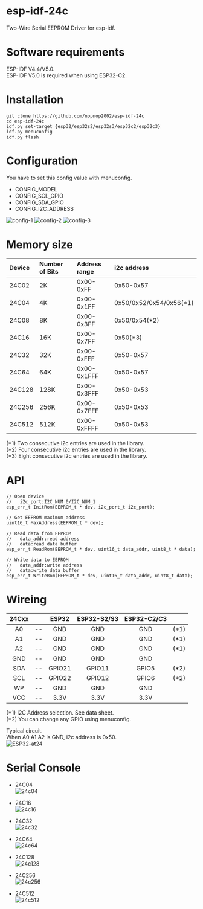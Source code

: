 # esp-idf-24c
Two-Wire Serial EEPROM Driver for esp-idf.   

# Software requirements   
ESP-IDF V4.4/V5.0.   
ESP-IDF V5.0 is required when using ESP32-C2.   

# Installation   

```
git clone https://github.com/nopnop2002/esp-idf-24c
cd esp-idf-24c
idf.py set-target {esp32/esp32s2/esp32s3/esp32c2/esp32c3}
idf.py menuconfig
idf.py flash
```


# Configuration   
You have to set this config value with menuconfig.   
- CONFIG_MODEL   
- CONFIG_SCL_GPIO   
- CONFIG_SDA_GPIO   
- CONFIG_I2C_ADDRESS   


![config-1](https://user-images.githubusercontent.com/6020549/79178157-6f166700-7e3f-11ea-9e1a-c8beab040df5.jpg)
![config-2](https://user-images.githubusercontent.com/6020549/79178160-70e02a80-7e3f-11ea-92c2-1c671a090f7b.jpg)
![config-3](https://user-images.githubusercontent.com/6020549/79178166-73428480-7e3f-11ea-8266-ceac32c4e09b.jpg)


# Memory size

|Device|Number of Bits|Address range|i2c address|
|:---|:---|:---|:---|
|24C02|2K|0x00-0xFF|0x50-0x57|
|24C04|4K|0x00-0x1FF|0x50/0x52/0x54/0x56(*1)|
|24C08|8K|0x00-0x3FF|0x50/0x54(*2)|
|24C16|16K|0x00-0x7FF|0x50(*3)|
|24C32|32K|0x00-0xFFF|0x50-0x57|
|24C64|64K|0x00-0x1FFF|0x50-0x57|
|24C128|128K|0x00-0x3FFF|0x50-0x53|
|24C256|256K|0x00-0x7FFF|0x50-0x53|
|24C512|512K|0x00-0xFFFF|0x50-0x53|

(*1) Two consecutive i2c entries are used in the library.   
(*2) Four consecutive i2c entries are used in the library.   
(*3) Eight consecutive i2c entries are used in the library.   


# API
```
// Open device
//   i2c_port:I2C_NUM_0/I2C_NUM_1
esp_err_t InitRom(EEPROM_t * dev, i2c_port_t i2c_port);

// Get EEPROM maximum address
uint16_t MaxAddress(EEPROM_t * dev);

// Read data from EEPROM
//   data_addr:read address
//   data:read data buffer
esp_err_t ReadRom(EEPROM_t * dev, uint16_t data_addr, uint8_t * data);

// Write data to EEPROM
//   data_addr:write address
//   data:write data buffer
esp_err_t WriteRom(EEPROM_t * dev, uint16_t data_addr, uint8_t data);
```


# Wireing  

|24Cxx||ESP32|ESP32-S2/S3|ESP32-C2/C3||
|:-:|:-:|:-:|:-:|:-:|:-:|
|A0|--|GND|GND|GND|(*1)|
|A1|--|GND|GND|GND|(*1)|
|A2|--|GND|GND|GND|(*1)|
|GND|--|GND|GND|GND||
|SDA|--|GPIO21|GPIO11|GPIO5|(*2)|
|SCL|--|GPIO22|GPIO12|GPIO6|(*2)|
|WP|--|GND|GND|GND||
|VCC|--|3.3V|3.3V|3.3V||

(*1) I2C Address selection. See data sheet.   
(*2) You can change any GPIO using menuconfig.   

Typical circuit.   
When A0 A1 A2 is GND, i2c address is 0x50.  
![ESP32-at24](https://user-images.githubusercontent.com/6020549/203323623-46874bef-55e8-4b45-9d64-e1f55d6b7281.jpg)

# Serial Console   

- 24C04   
![24c04](https://user-images.githubusercontent.com/6020549/202889995-937bfd55-f6c7-4c9f-ad44-1d43cd60778a.jpg)

- 24C16   
![24c16](https://user-images.githubusercontent.com/6020549/202889996-2363c924-4f9e-4c81-bdd7-72c59f6d3f02.jpg)

- 24C32   
![24c32](https://user-images.githubusercontent.com/6020549/202890000-16089016-a1ce-48f4-b21c-1604f868329c.jpg)

- 24C64   
![24c64](https://user-images.githubusercontent.com/6020549/202890002-b9f3723d-3e51-4b91-9c28-50cedfc5072f.jpg)

- 24C128   
![24c128](https://user-images.githubusercontent.com/6020549/202890003-40b67add-18ae-424f-84e2-a0c083e33550.jpg)

- 24C256   
![24c256](https://user-images.githubusercontent.com/6020549/202890004-51accadc-c4f0-4d1c-9260-b84bb1449bba.jpg)

- 24C512   
![24c512](https://user-images.githubusercontent.com/6020549/202890005-1c7b9ac6-fcdb-4063-9350-150e9dfa9b8e.jpg)

